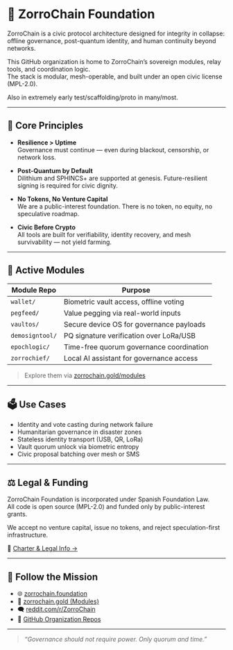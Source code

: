 <!--
ZorroChain Foundation – Civic Protocol Infrastructure  
Copyright (c) 2025–present  
Nonprofit registered under Spanish Foundation Law (Ley 50/2002)

https://zorrochain.foundation
-->

# 🦊 ZorroChain Foundation  

ZorroChain is a civic protocol architecture designed for integrity in collapse:  
offline governance, post-quantum identity, and human continuity beyond networks.

This GitHub organization is home to ZorroChain’s sovereign modules, relay tools, and coordination logic.  
The stack is modular, mesh-operable, and built under an open civic license (MPL-2.0).

Also in extremely early test/scaffolding/proto in many/most. 

---

## 🧱 Core Principles

- **Resilience > Uptime**  
  Governance must continue — even during blackout, censorship, or network loss.

- **Post-Quantum by Default**  
  Dilithium and SPHINCS+ are supported at genesis. Future-resilient signing is required for civic dignity.

- **No Tokens, No Venture Capital**  
  We are a public-interest foundation. There is no token, no equity, no speculative roadmap.

- **Civic Before Crypto**  
  All tools are built for verifiability, identity recovery, and mesh survivability — not yield farming.

---

## 🔧 Active Modules

| Module Repo       | Purpose                                 |
|-------------------|------------------------------------------|
| `wallet/`         | Biometric vault access, offline voting   |
| `pegfeed/`        | Value pegging via real-world inputs      |
| `vaultos/`        | Secure device OS for governance payloads |
| `demosigntool/`   | PQ signature verification over LoRa/USB  |
| `epochlogic/`     | Time-free quorum governance coordination |
| `zorrochief/`     | Local AI assistant for governance access |

> Explore them via [zorrochain.gold/modules](https://zorrochain.gold/modules)

---

## 🗳 Use Cases

- Identity and vote casting during network failure  
- Humanitarian governance in disaster zones  
- Stateless identity transport (USB, QR, LoRa)  
- Vault quorum unlock via biometric entropy  
- Civic proposal batching over mesh or SMS  

---

## ⚖️ Legal & Funding

ZorroChain Foundation is incorporated under Spanish Foundation Law.  
All code is open source (MPL-2.0) and funded only by public-interest grants.

We accept no venture capital, issue no tokens, and reject speculation-first infrastructure.

🔎 [Charter & Legal Info →](https://zorrochain.foundation/documents/)

---

## 📡 Follow the Mission

- 🌐 [zorrochain.foundation](https://zorrochain.foundation)  
- 🧠 [zorrochain.gold (Modules)](https://zorrochain.gold/modules)  
- 🗨 [reddit.com/r/ZorroChain](https://reddit.com/r/ZorroChain)  
- 🧬 [GitHub Organization Repos](https://github.com/ZorroChainFoundation)

---

> _“Governance should not require power. Only quorum and time.”_
